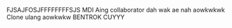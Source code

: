 FJSAJFOSJFFFFFFFFSJS
MDI
Aing collaborator dah wak ae nah aowkwkwk
Clone ulang aowkwkw
BENTROK CUYYY